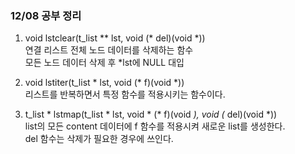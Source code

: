 ### 12/08 공부 정리   
1. void lstclear(t_list ** lst, void (* del)(void *))   
    연결 리스트 전체 노드 데이터를 삭제하는 함수   
    모든 노드 데이터 삭제 후 *lst에 NULL 대입   

2. void lstiter(t_list * lst, void (* f)(void *))   
    리스트를 반복하면서 특정 함수를 적용시키는 함수이다.   

3. t_list * lstmap(t_list * lst, void * (* f)(void *), void (* del)(void *))   
    list의 모든 content 데이터에  f 함수를 적용시켜 새로운 list를 생성한다.   
    del 함수는 삭제가 필요한 경우에 쓰인다.   
